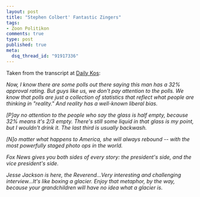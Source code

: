 ```yaml
--- 
layout: post
title: "Stephen Colbert' Fantastic Zingers"
tags: 
- Zoon Politikon
comments: true
type: post
published: true
meta: 
  dsq_thread_id: "91917336"
---
```

Taken from the transcript at <a href="http://dailykos.com/storyonly/2006/4/30/1441/59811">Daily Kos</a>:

  <em>Now, I know there are some polls out there saying this man has a 32% approval rating. But guys like us, we don't pay attention to the polls. We know that polls are just a collection of statistics that reflect what people are thinking in "reality." And reality has a well-known liberal bias.</em>

  <em>[P]ay no attention to the people who say the glass is half empty, because 32% means it's 2/3 empty. There's still some liquid in that glass is my point, but I wouldn't drink it. The last third is usually backwash.</em>

  <em>[N]o matter what happens to America, she will always rebound -- with the most powerfully staged photo ops in the world.</em>

  <em>Fox News gives you both sides of every story:  the president's side, and the vice president's side.</em>

  <em>Jesse Jackson is here, the Reverend...Very interesting and challenging interview...It's like boxing a glacier. Enjoy that metaphor, by the way, because your grandchildren will have no idea what a glacier is.</em>
